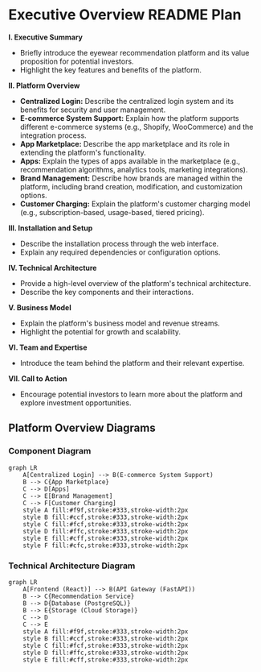 # Executive Overview README Plan

**I. Executive Summary**

*   Briefly introduce the eyewear recommendation platform and its value proposition for potential investors.
*   Highlight the key features and benefits of the platform.

**II. Platform Overview**

*   **Centralized Login:** Describe the centralized login system and its benefits for security and user management.
*   **E-commerce System Support:** Explain how the platform supports different e-commerce systems (e.g., Shopify, WooCommerce) and the integration process.
*   **App Marketplace:** Describe the app marketplace and its role in extending the platform's functionality.
*   **Apps:** Explain the types of apps available in the marketplace (e.g., recommendation algorithms, analytics tools, marketing integrations).
*   **Brand Management:** Describe how brands are managed within the platform, including brand creation, modification, and customization options.
*   **Customer Charging:** Explain the platform's customer charging model (e.g., subscription-based, usage-based, tiered pricing).

**III. Installation and Setup**

*   Describe the installation process through the web interface.
*   Explain any required dependencies or configuration options.

**IV. Technical Architecture**

*   Provide a high-level overview of the platform's technical architecture.
*   Describe the key components and their interactions.

**V. Business Model**

*   Explain the platform's business model and revenue streams.
*   Highlight the potential for growth and scalability.

**VI. Team and Expertise**

*   Introduce the team behind the platform and their relevant expertise.

**VII. Call to Action**

*   Encourage potential investors to learn more about the platform and explore investment opportunities.

## Platform Overview Diagrams

### Component Diagram

```mermaid
graph LR
    A[Centralized Login] --> B(E-commerce System Support)
    B --> C{App Marketplace}
    C --> D[Apps]
    C --> E[Brand Management]
    C --> F[Customer Charging]
    style A fill:#f9f,stroke:#333,stroke-width:2px
    style B fill:#ccf,stroke:#333,stroke-width:2px
    style C fill:#fcf,stroke:#333,stroke-width:2px
    style D fill:#ffc,stroke:#333,stroke-width:2px
    style E fill:#cff,stroke:#333,stroke-width:2px
    style F fill:#cfc,stroke:#333,stroke-width:2px
```

### Technical Architecture Diagram

```mermaid
graph LR
    A[Frontend (React)] --> B(API Gateway (FastAPI))
    B --> C{Recommendation Service}
    B --> D{Database (PostgreSQL)}
    B --> E{Storage (Cloud Storage)}
    C --> D
    C --> E
    style A fill:#f9f,stroke:#333,stroke-width:2px
    style B fill:#ccf,stroke:#333,stroke-width:2px
    style C fill:#fcf,stroke:#333,stroke-width:2px
    style D fill:#ffc,stroke:#333,stroke-width:2px
    style E fill:#cff,stroke:#333,stroke-width:2px